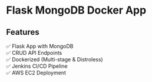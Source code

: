 # Flask MongoDB Docker App

## Features
✅ Flask App with MongoDB  
✅ CRUD API Endpoints  
✅ Dockerized (Multi-stage & Distroless)  
✅ Jenkins CI/CD Pipeline  
✅ AWS EC2 Deployment  
